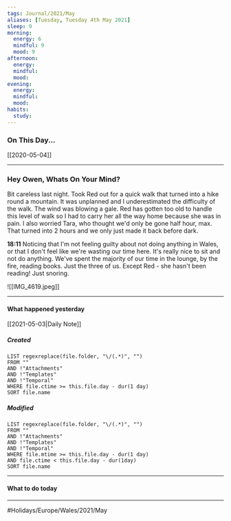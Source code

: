 ```yaml
---
tags: Journal/2021/May
aliases: [Tuesday, Tuesday 4th May 2021]
sleep: 9
morning:
  energy: 6
  mindful: 9
  mood: 9
afternoon:
  energy:
  mindful:
  mood:
evening:
  energy:
  mindful:
  mood:
habits:
  study:
---
```


### On This Day...

[[2020-05-04]]

---

### Hey Owen, Whats On Your Mind? 
Bit careless last night. Took Red out for a quick walk that turned into a hike round a mountain. It was unplanned and I underestimated the difficulty of the walk. The wind was blowing a gale. Red has gotten too old to handle this level of walk so I had to carry her all the way home because she was in pain. I also worried Tara, who thought we'd only be gone half hour, max. That turned into 2 hours and we only just made it back before dark. 

**18:11**
Noticing that I'm not feeling guilty about not doing anything in Wales, or that I don't feel like we're wasting our time here. It's really nice to sit and not do anything. We've spent the majority of our time in the lounge, by the fire, reading books. Just the three of us. Except Red - she hasn't been reading! Just snoring.

![[IMG_4619.jpeg]]

---
#### What happened yesterday

[[2021-05-03|Daily Note]]

##### Created

```dataview
LIST regexreplace(file.folder, "\/(.*)", "")
FROM ""
AND !"Attachments"
AND !"Templates"
AND !"Temporal"
WHERE file.ctime >= this.file.day - dur(1 day)
SORT file.name
```

##### Modified

```dataview
LIST regexreplace(file.folder, "\/(.*)", "")
FROM ""
AND !"Attachments"
AND !"Templates"
AND !"Temporal"
WHERE file.mtime >= this.file.day - dur(1 day)
AND file.ctime < this.file.day - dur(1day)
SORT file.name
```

---

#### What to do today

---

#Holidays/Europe/Wales/2021/May 


